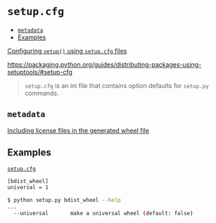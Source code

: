 <!-- omit in toc -->
# `setup.cfg`

- [`metadata`](#metadata)
- [Examples](#examples)

[Configuring `setup()` using `setup.cfg` files](https://setuptools.readthedocs.io/en/latest/setuptools.html#configuring-setup-using-setup-cfg-files)

<https://packaging.python.org/guides/distributing-packages-using-setuptools/#setup-cfg>

> `setup.cfg` is an ini file that contains option defaults for `setup.py` commands.

## `metadata`

[Including license files in the generated wheel file](https://wheel.readthedocs.io/en/stable/user_guide.html#including-license-files-in-the-generated-wheel-file)

## Examples

[`setup.cfg`](https://github.com/psf/requests/blob/master/setup.cfg)

```bash
[bdist_wheel]
universal = 1
```

```bash
$ python setup.py bdist_wheel --help
...
  --universal       make a universal wheel (default: false)
```
